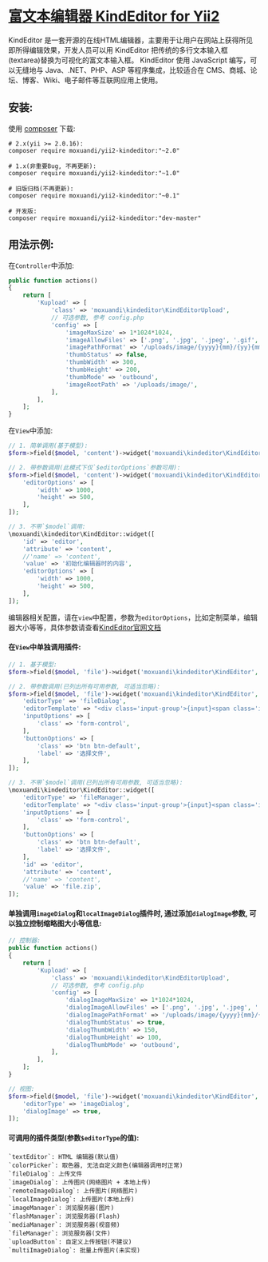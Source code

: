 [富文本编辑器 KindEditor for Yii2](http://kindeditor.net)
================
KindEditor 是一套开源的在线HTML编辑器，主要用于让用户在网站上获得所见即所得编辑效果，开发人员可以用 KindEditor 把传统的多行文本输入框(textarea)替换为可视化的富文本输入框。
KindEditor 使用 JavaScript 编写，可以无缝地与 Java、.NET、PHP、ASP 等程序集成，比较适合在 CMS、商城、论坛、博客、Wiki、电子邮件等互联网应用上使用。


安装:
------------
使用 [composer](http://getcomposer.org/download/) 下载:
```
# 2.x(yii >= 2.0.16):
composer require moxuandi/yii2-kindeditor:"~2.0"

# 1.x(非重要Bug, 不再更新):
composer require moxuandi/yii2-kindeditor:"~1.0"

# 旧版归档(不再更新):
composer require moxuandi/yii2-kindeditor:"~0.1"

# 开发版:
composer require moxuandi/yii2-kindeditor:"dev-master"
```


用法示例:
-----
在`Controller`中添加:
```php
public function actions()
{
    return [
        'Kupload' => [
            'class' => 'moxuandi\kindeditor\KindEditorUpload',
            // 可选参数, 参考 config.php
            'config' => [
                'imageMaxSize' => 1*1024*1024,
                'imageAllowFiles' => ['.png', '.jpg', '.jpeg', '.gif', '.bmp'],
                'imagePathFormat' => '/uploads/image/{yyyy}{mm}/{yy}{mm}{dd}_{hh}{ii}{ss}_{rand:4}',
                'thumbStatus' => false,
                'thumbWidth' => 300,
                'thumbHeight' => 200,
                'thumbMode' => 'outbound',
                'imageRootPath' => '/uploads/image/',
            ],
        ],
    ];
}
```

在`View`中添加:
```php
// 1. 简单调用(基于模型):
$form->field($model, 'content')->widget('moxuandi\kindeditor\KindEditor');

// 2. 带参数调用(此模式下仅`$editorOptions`参数可用):
$form->field($model, 'content')->widget('moxuandi\kindeditor\KindEditor', [
    'editorOptions' => [
        'width' => 1000,
        'height' => 500,
    ],
]);

// 3. 不带`$model`调用:
\moxuandi\kindeditor\KindEditor::widget([
    'id' => 'editor',
    'attribute' => 'content',
    //'name' => 'content',
    'value' => '初始化编辑器时的内容',
    'editorOptions' => [
        'width' => 1000,
        'height' => 500,
    ],
]);
```

编辑器相关配置，请在`view`中配置，参数为`editorOptions`，比如定制菜单，编辑器大小等等，具体参数请查看[KindEditor官网文档](http://kindeditor.net/docs/option.html)


#### 在`View`中单独调用插件:
```php
// 1. 基于模型:
$form->field($model, 'file')->widget('moxuandi\kindeditor\KindEditor', ['editorType' => 'fileDialog']);

// 2. 带参数调用(已列出所有可用参数, 可适当忽略):
$form->field($model, 'file')->widget('moxuandi\kindeditor\KindEditor', [
    'editorType' => 'fileDialog',
    'editorTemplate' => "<div class='input-group'>{input}<span class='input-group-btn'>{button}</span></div>",
    'inputOptions' => [
        'class' => 'form-control',
    ],
    'buttonOptions' => [
        'class' => 'btn btn-default',
        'label' => '选择文件',
    ],
]);

// 3. 不带`$model`调用(已列出所有可用参数, 可适当忽略):
\moxuandi\kindeditor\KindEditor::widget([
    'editorType' => 'fileManager',
    'editorTemplate' => "<div class='input-group'>{input}<span class='input-group-btn'>{button}</span></div>",
    'inputOptions' => [
        'class' => 'form-control',
    ],
    'buttonOptions' => [
        'class' => 'btn btn-default',
        'label' => '选择文件',
    ],
    'id' => 'editor',
    'attribute' => 'content',
    //'name' => 'content',
    'value' => 'file.zip',
]);
```

#### 单独调用`imageDialog`和`localImageDialog`插件时, 通过添加`dialogImage`参数, 可以独立控制缩略图大小等信息:
```php
// 控制器:
public function actions()
{
    return [
        'Kupload' => [
            'class' => 'moxuandi\kindeditor\KindEditorUpload',
            // 可选参数, 参考 config.php
            'config' => [
                'dialogImageMaxSize' => 1*1024*1024,
                'dialogImageAllowFiles' => ['.png', '.jpg', '.jpeg', '.gif', '.bmp'],
                'dialogImagePathFormat' => '/uploads/image/{yyyy}{mm}/{yy}{mm}{dd}_{hh}{ii}{ss}_{rand:4}',
                'dialogThumbStatus' => true,
                'dialogThumbWidth' => 150,
                'dialogThumbHeight' => 100,
                'dialogThumbMode' => 'outbound',
            ],
        ],
    ];
}

// 视图:
$form->field($model, 'file')->widget('moxuandi\kindeditor\KindEditor', [
    'editorType' => 'imageDialog',
    'dialogImage' => true,
]);
```


#### 可调用的插件类型(参数`$editorType`的值):
```
`textEditor`: HTML 编辑器(默认值)
`colorPicker`: 取色器, 无法自定义颜色(编辑器调用时正常)
`fileDialog`: 上传文件
`imageDialog`: 上传图片(网络图片 + 本地上传)
`remoteImageDialog`: 上传图片(网络图片)
`localImageDialog`: 上传图片(本地上传)
`imageManager`: 浏览服务器(图片)
`flashManager`: 浏览服务器(Flash)
`mediaManager`: 浏览服务器(视音频)
`fileManager`: 浏览服务器(文件)
`uploadButton`: 自定义上传按钮(不建议)
`multiImageDialog`: 批量上传图片(未实现)
```
